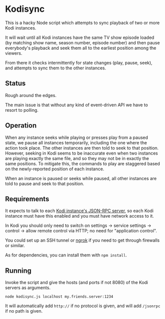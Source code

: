 Kodisync
========

This is a hacky Node script which attempts to sync playback
of two or more Kodi instances.

It will wait until all Kodi instances have the same TV show episode loaded
(by matching show name, season number, episode number)
and then pause everybody's playback
and seek them all to the earliest position among the viewers.

From there it checks intermittently for state changes (play, pause, seek),
and attempts to sync them to the other instances.

Status
------

Rough around the edges.

The main issue is that without any kind of event-driven API we have to resort to polling.

Operation
---------

When any instance seeks while playing or presses play from a paused state,
we pause all instances temporarily,
including the one where the action took place.
The other instances are then told to seek to that position.
However, seeking in Kodi seems to be inaccurate
even when two instances are playing exactly the same file,
and so they may not be in exactly the same positions.
To mitigate this, the commands to play are staggered based on the newly-reported
position of each instance.

When an instance is paused or seeks while paused,
all other instances are told to pause and seek to that position.

Requirements
------------

It expects to talk to each [Kodi instance's JSON-RPC server](https://kodi.wiki/view/JSON-RPC_API),
so each Kodi instance must have this enabled
and you must have network access to it.

In Kodi you should only need to switch on
settings → service settings → control → allow remote control via HTTP;
no need for "application control".

You could set up an SSH tunnel or [ngrok](https://ngrok.com/)
if you need to get through firewalls or similar.

As for dependencies, you can install them with `npm install`.

Running
-------

Invoke the script and give the hosts (and ports if not 8080) of the Kodi servers
as arguments.

    node kodisync.js localhost my.friends.server:1234

It will automatically add `http://` if no protocol is given,
and will add `/jsonrpc` if no path is given.
